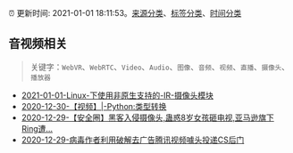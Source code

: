 :alarm_clock: 更新时间: 2021-01-01 18:11:53。[来源分类](../README.md)、[标签分类](../TAGS.md)、[时间分类](../TIMELINE.md)

## 音视频相关


> 关键字：`WebVR`、`WebRTC`、`Video`、`Audio`、`图像`、`音频`、`视频`、`直播`、`摄像头`、`播放器`



- [2021-01-01-Linux-下使用非原生支持的-IR-摄像头模块](https://www.v2ex.com/t/740943) 
- [2020-12-30-【视频】|-Python:类型转换](https://sec.thief.one/article_content?a_id=5e461db0be98fbcfafd97939dcf6e802) 
- [2020-12-29-【安全圈】黑客入侵摄像头,蛊惑8岁女孩砸电视,亚马逊旗下Ring遭...](https://sec.thief.one/article_content?a_id=6d8b1e3c5d8cfa8f372ce8095506652b) 
- [2020-12-29-病毒作者利用破解去广告腾讯视频噱头投递CS后门](https://sec.thief.one/article_content?a_id=703b5aa3d1029e03b1be3ca971e84198) 